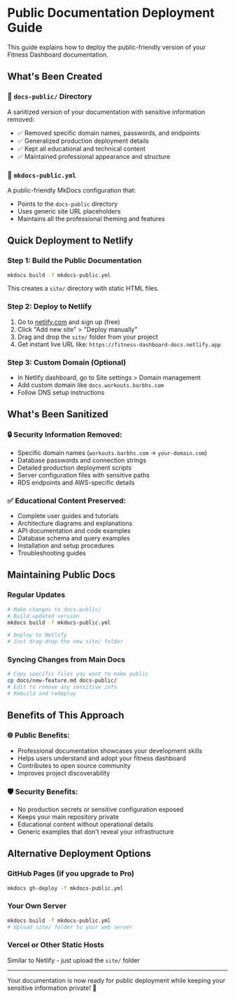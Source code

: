 # Public Documentation Deployment Guide

This guide explains how to deploy the public-friendly version of your Fitness Dashboard documentation.

## What's Been Created

### 📁 `docs-public/` Directory
A sanitized version of your documentation with sensitive information removed:
- ✅ Removed specific domain names, passwords, and endpoints
- ✅ Generalized production deployment details
- ✅ Kept all educational and technical content
- ✅ Maintained professional appearance and structure

### 📄 `mkdocs-public.yml`
A public-friendly MkDocs configuration that:
- Points to the `docs-public` directory
- Uses generic site URL placeholders
- Maintains all the professional theming and features

## Quick Deployment to Netlify

### Step 1: Build the Public Documentation
```bash
mkdocs build -f mkdocs-public.yml
```
This creates a `site/` directory with static HTML files.

### Step 2: Deploy to Netlify
1. Go to [netlify.com](https://netlify.com) and sign up (free)
2. Click "Add new site" > "Deploy manually"
3. Drag and drop the `site/` folder from your project
4. Get instant live URL like: `https://fitness-dashboard-docs.netlify.app`

### Step 3: Custom Domain (Optional)
- In Netlify dashboard, go to Site settings > Domain management
- Add custom domain like `docs.workouts.barbhs.com`
- Follow DNS setup instructions

## What's Been Sanitized

### 🔒 Security Information Removed:
- Specific domain names (`workouts.barbhs.com` → `your-domain.com`)
- Database passwords and connection strings
- Detailed production deployment scripts
- Server configuration files with sensitive paths
- RDS endpoints and AWS-specific details

### ✅ Educational Content Preserved:
- Complete user guides and tutorials
- Architecture diagrams and explanations
- API documentation and code examples
- Database schema and query examples
- Installation and setup procedures
- Troubleshooting guides

## Maintaining Public Docs

### Regular Updates
```bash
# Make changes to docs-public/
# Build updated version
mkdocs build -f mkdocs-public.yml

# Deploy to Netlify
# Just drag-drop the new site/ folder
```

### Syncing Changes from Main Docs
```bash
# Copy specific files you want to make public
cp docs/new-feature.md docs-public/
# Edit to remove any sensitive info
# Rebuild and redeploy
```

## Benefits of This Approach

### 🌐 **Public Benefits:**
- Professional documentation showcases your development skills
- Helps users understand and adopt your fitness dashboard
- Contributes to open source community
- Improves project discoverability

### 🛡️ **Security Benefits:**
- No production secrets or sensitive configuration exposed
- Keeps your main repository private
- Educational content without operational details
- Generic examples that don't reveal your infrastructure

## Alternative Deployment Options

### GitHub Pages (if you upgrade to Pro)
```bash
mkdocs gh-deploy -f mkdocs-public.yml
```

### Your Own Server
```bash
mkdocs build -f mkdocs-public.yml
# Upload site/ folder to your web server
```

### Vercel or Other Static Hosts
Similar to Netlify - just upload the `site/` folder

---

Your documentation is now ready for public deployment while keeping your sensitive information private! 🚀